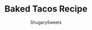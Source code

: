 ---
layout: ../../layouts/MarkdownPostLayout.astro
title: Baked Tacos Recipe
author: ShugarySweets
pubDate: 2020-05-27
description: "Take your tacos to the next level with this Baked Tacos recipe! Create the ultimate dish to serve your family and friends, without your taco crumbling on your plate!"
image_url: https://www.shugarysweets.com/wp-content/uploads/2014/10/baked-tacos-facebook.jpg
tags: ["Main Dish","Mexican"]
calories: 347
protein: 21
carbohydrates: 19
fats: 21
fiber: 3
ingredients: ["1 pound Ground Beef","1 package taco seasoning","1/4 cup Water","12 Crunchy Taco Shells","1 1/4 cups Shredded Cheddar Jack Cheese"]
serves: 12
time: "25 minutes"
prepTime: "10 minutes"
instructions: ["In a large skillet over medium high heat, cook ground beef until browned. Drain grease and return to stovetop. Add taco seasoning and water and simmer for several minutes.","Meanwhile preheat oven to 400°F.","Place taco shells in a 13x9 baking dish. Fill with meat. (add beans and corn if desired) Top with shredded cheese and place in oven for 8-10 minutes.","Remove and top with lettuce and tomato. Provide additional toppings if desired. ENJOY!"]
nutrition: ["347 calories","19 grams carbohydrates","69 milligrams cholesterol","21 grams fat","3 grams fiber","21 grams protein","9 grams saturated fat","448 milligrams sodium","1 grams sugar","1 grams trans fat","10 grams unsaturated fat"]
---